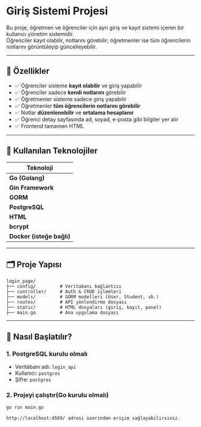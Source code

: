 # Giriş Sistemi Projesi

Bu proje, öğretmen ve öğrenciler için ayrı giriş ve kayıt sistemi içeren bir kullanıcı yönetim sistemidir.  
Öğrenciler kayıt olabilir, notlarını görebilir; öğretmenler ise tüm öğrencilerin notlarını görüntüleyip güncelleyebilir.

---

## 🎯 Özellikler

- ✅ Öğrenciler sisteme **kayıt olabilir** ve giriş yapabilir
- ✅ Öğrenciler sadece **kendi notlarını** görebilir
- ✅ Öğretmenler sisteme sadece giriş yapabilir
- ✅ Öğretmenler **tüm öğrencilerin notlarını görebilir**
- ✅ Notlar **düzenlenebilir** ve **ortalama hesaplanır**
- ✅ Öğrenci detay sayfasında ad, soyad, e-posta gibi bilgiler yer alır
- ✅ Frontend tamamen HTML

---

## 🧠 Kullanılan Teknolojiler

| Teknoloji |
|-----------|
| **Go (Golang)** 
| **Gin Framework** 
| **GORM** | ORM (veritabanı işlemleri için) |
| **PostgreSQL** | Veritabanı yönetimi |
| **HTML** | Frontend arayüz |
| **bcrypt** | Şifreleri güvenli saklama |
| **Docker (isteğe bağlı)** | Servisleri container olarak çalıştırmak için

---

## 🗂️ Proje Yapısı
```
login_page/
├── config/         # Veritabanı bağlantısı
├── controller/     # Auth & CRUD işlemleri
├── models/         # GORM modelleri (User, Student, vb.)
├── routes/         # API yönlendirme dosyası
├── static/         # HTML dosyaları (giriş, kayıt, panel)
├── main.go         # Ana uygulama dosyası

```
---

## 🚀 Nasıl Başlatılır?

### 1. PostgreSQL kurulu olmalı
- Veritabanı adı: `login_api`
- Kullanıcı: `postgres`
- Şifre: `postgres`

### 2. Projeyi çalıştır(Go kurulu olmalı)
```bash
go run main.go

http://localhost:4569/ adresi üzerinden erişim sağlayabilirsiniz.
